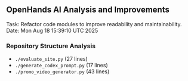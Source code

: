 ## OpenHands AI Analysis and Improvements
Task: Refactor code modules to improve readability and maintainability.
Date: Mon Aug 18 15:39:10 UTC 2025

### Repository Structure Analysis
- `./evaluate_site.py` (27 lines)
- `./generate_codex_prompt.py` (17 lines)
- `./promo_video_generator.py` (43 lines)
